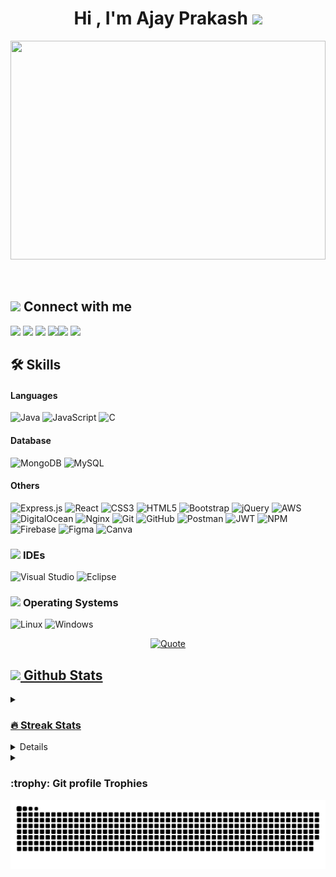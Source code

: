 
<h1 align="center">Hi , I'm Ajay Prakash <img src="https://media.giphy.com/media/hvRJCLFzcasrR4ia7z/giphy.gif" width="35"></h1>
<p align="center">

  <a href="#"><img width="100%" height="350px" src="https://media1.giphy.com/media/RbDKaczqWovIugyJmW/giphy.gif?cid=ecf05e47jtj7cb1a7b0n90knepqxp82bi38dr437g5sz6c58&rid=giphy.gif&ct=g"></a>
</p>


<br>


## <picture> <img src="https://github.com/7oSkaaa/7oSkaaa/blob/main/Images/Connect-with-me.gif?raw=true" width="100px"> </picture> Connect with me

[<img src ="https://img.shields.io/badge/website-%23.svg?&style=for-the-badge&logo=www&logoColor=white%22&color=black">](https://www.github.io/mrAJAY1/) [<img src='https://img.shields.io/badge/Gmail-D14836?style=for-the-badge&logo=gmail&logoColor=white&color=black' />](mailto:thisismeajayprakash@gmail.com) [<img src='https://img.shields.io/badge/linkedin-%230077B5.svg?style=for-the-badge&logo=linkedin&logoColor=white&color=black' />](https://www.linkedin.com/in/ajay-prakash-8767a9218/) [<img src="https://img.shields.io/badge/Instagram-%23E4405F.svg?style=for-the-badge&logo=Instagram&logoColor=white&color=black"/>](https://www.instagram.com/__a_jay______/)[<img src='https://img.shields.io/badge/%3CServer%3E-%237289DA.svg?style=for-the-badge&logo=discord&logoColor=white&color=black' />](https://discord.com/mrAJAY1#4878)
[<img src='https://img.shields.io/badge/WhatsApp-25D366?style=for-the-badge&logo=whatsapp&logoColor=white&color=black' />](https://wa.me/918547700297)




## 🛠️ Skills
#### Languages

![Java](https://img.shields.io/badge/java-%23ED8B00.svg?style=for-the-badge&logo=java&logoColor=white) ![JavaScript](https://img.shields.io/badge/javascript-%23323330.svg?style=for-the-badge&logo=javascript&logoColor=%23F7DF1E) ![C](https://img.shields.io/badge/c-%2300599C.svg?style=for-the-badge&logo=c&logoColor=white) 

#### Database
![MongoDB](https://img.shields.io/badge/MongoDB-%234ea94b.svg?style=for-the-badge&logo=mongodb&logoColor=white) ![MySQL](https://img.shields.io/badge/mysql-%23316192.svg?style=for-the-badge&logo=mysql&logoColor=white) 

#### Others

 ![Express.js](https://img.shields.io/badge/express.js-%23404d59.svg?style=for-the-badge&logo=express&logoColor=%2361DAFB) ![React](https://img.shields.io/badge/react-%2320232a.svg?style=for-the-badge&logo=react&logoColor=%2361DAFB) ![CSS3](https://img.shields.io/badge/css3-%231572B6.svg?style=for-the-badge&logo=css3&logoColor=white) ![HTML5](https://img.shields.io/badge/html5-%23E34F26.svg?style=for-the-badge&logo=html5&logoColor=white) ![Bootstrap](https://img.shields.io/badge/bootstrap-%23563D7C.svg?style=for-the-badge&logo=bootstrap&logoColor=white) ![jQuery](https://img.shields.io/badge/jquery-%230769AD.svg?style=for-the-badge&logo=jquery&logoColor=white) ![AWS](https://img.shields.io/badge/AWS-%23FF9900.svg?style=for-the-badge&logo=amazon-aws&logoColor=white) ![DigitalOcean](https://img.shields.io/badge/DigitalOcean-%230167ff.svg?style=for-the-badge&logo=digitalOcean&logoColor=white) ![Nginx](https://img.shields.io/badge/nginx-%23009639.svg?style=for-the-badge&logo=nginx&logoColor=white) ![Git](https://img.shields.io/badge/git-%23F05033.svg?style=for-the-badge&logo=git&logoColor=white) ![GitHub](https://img.shields.io/badge/github-%23121011.svg?style=for-the-badge&logo=github&logoColor=white) ![Postman](https://img.shields.io/badge/Postman-FF6C37?style=for-the-badge&logo=postman&logoColor=white) ![JWT](https://img.shields.io/badge/JWT-black?style=for-the-badge&logo=JSON%20web%20tokens) ![NPM](https://img.shields.io/badge/NPM-%23000000.svg?style=for-the-badge&logo=npm&logoColor=white) ![Firebase](https://img.shields.io/badge/Firebase-039BE5?style=for-the-badge&logo=Firebase&logoColor=white) ![Figma](https://img.shields.io/badge/figma-%23F24E1E.svg?style=for-the-badge&logo=figma&logoColor=white) ![Canva](https://img.shields.io/badge/Canva-%2300C4CC.svg?style=for-the-badge&logo=Canva&logoColor=white) 

 ### <picture> <img src = "https://github.com/7oSkaaa/7oSkaaa/blob/main/Images/IDEs.gif?raw=true" width = 50px>  </picture> IDEs

![Visual Studio](https://img.shields.io/badge/Visual%20Studio-5C2D91.svg?style=for-the-badge&logo=visual-studio&logoColor=white)
![Eclipse](https://img.shields.io/badge/Eclipse-FE7A16.svg?style=for-the-badge&logo=Eclipse&logoColor=white)


 ### <picture> <img src = "https://github.com/7oSkaaa/7oSkaaa/blob/main/Images/OS.gif?raw=true" width = 50px>  </picture> Operating Systems
![Linux](https://img.shields.io/badge/Linux-FCC624?style=for-the-badge&logo=linux&logoColor=black) ![Windows](https://img.shields.io/badge/Windows-0078D6?style=for-the-badge&logo=windows&logoColor=white)
<br> 

<p align = "center">
	<a href="https://github.com/piyushsuthar/github-readme-quotes"> <img alt = "Quote" src="https://quotes-github-readme.vercel.app/api?type=horizontal&theme=tokyonight&animation=grow_out_in&quoteCategory=programming">
</p>

## <picture> <img src = "https://github.com/7oSkaaa/7oSkaaa/blob/main/Images/Statistics.gif?raw=true" width = 50px>  </picture> Github Stats
<details><summary><h3> 🔥 Streak Stats</h3></summary>
	

<p align="center"><img src="https://github-readme-streak-stats.herokuapp.com/?user=mrAJAY1&theme=tokyonight_duo" alt="mrAJAY1" /></p>

</details>
  

<details><summary><h3>⚡ Recent GitHub Activity</h3></summary>

----

<a href="https://github.com/mrAJAY1"><img alt="mrAJAY1's Activity Graph" src="https://activity-graph.herokuapp.com/graph?username=mrAJAY1&custom_title=mrAJAY1's%20Contribution%20Graph&theme=react-dark" /></a>
 
</details>

<details><summary> <h3> :trophy: Git profile Trophies </h3></summary>

----
	
<p align="center"> <a href="https://github.com/ryo-ma/github-profile-trophy"><img src="https://github-profile-trophy.vercel.app/?username=mrAJAY1&layout=compact&theme=tokyonight&column=4&margin-w=15&margin-h=15" alt="mrAJAY1" /></a> </p>
</details>
	
<div align="center">
  <a href="https://1999azzar.github.io/1999AZZAR/">
  <img  src="https://github.com/1999AZZAR/1999AZZAR/blob/main/resources/img/grid-snake.svg"
       alt="snake" /></a>
</div>
